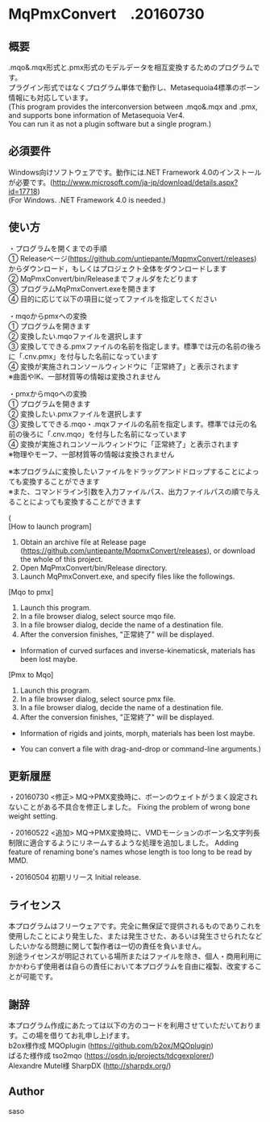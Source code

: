 MqPmxConvert　.20160730
====

## 概要
.mqo&.mqx形式と.pmx形式のモデルデータを相互変換するためのプログラムです。  
プラグイン形式ではなくプログラム単体で動作し、Metasequoia4標準のボーン情報にも対応しています。  
(This program provides the interconversion between .mqo&.mqx and .pmx, and supports bone information of Metasequoia Ver4.  
 You can run it as not a plugin software but a single program.)  

## 必須要件
Windows向けソフトウェアです。動作には.NET Framework 4.0のインストールが必要です。(http://www.microsoft.com/ja-jp/download/details.aspx?id=17718)  
(For Windows. .NET Framework 4.0 is needed.)    

## 使い方
・プログラムを開くまでの手順   
① Releaseページ(https://github.com/untiepante/MqpmxConvert/releases)からダウンロード，もしくはプロジェクト全体をダウンロードします   
② MqPmxConvert/bin/Releaseまでフォルダをたどります   
③ プログラムMqPmxConvert.exeを開きます   
④ 目的に応じて以下の項目に従ってファイルを指定してください   

・mqoからpmxへの変換  
① プログラムを開きます  
② 変換したい.mqoファイルを選択します  
③ 変換してできる.pmxファイルの名前を指定します。標準では元の名前の後ろに「.cnv.pmx」を付与した名前になっています   
④ 変換が実施されコンソールウィンドウに「正常終了」と表示されます  
※曲面やIK、一部材質等の情報は変換されません  
  
・pmxからmqoへの変換  
① プログラムを開きます  
② 変換したい.pmxファイルを選択します  
③ 変換してできる.mqo・.mqxファイルの名前を指定します。標準では元の名前の後ろに「.cnv.mqo」を付与した名前になっています  
④ 変換が実施されコンソールウィンドウに「正常終了」と表示されます  
※物理やモーフ、一部材質等の情報は変換されません  
  
※本プログラムに変換したいファイルをドラッグアンドドロップすることによっても変換することができます  
※また、コマンドライン引数を入力ファイルパス、出力ファイルパスの順で与えることによっても変換することができます  
  
(  
[How to launch program]
 1. Obtain an archive file at Release page (https://github.com/untiepante/MqpmxConvert/releases), or download the whole of this project.   
 2. Open MqPmxConvert/bin/Release directory.   
 3. Launch MqPmxConvert.exe, and specify files like the followings.   

[Mqo to pmx]
 1. Launch this program.  
 2. In a file browser dialog, select source mqo file.  
 3. In a file browser dialog, decide the name of a destination file.  
 4. After the conversion finishes, "正常終了" will be displayed.  
  * Information of curved surfaces and inverse-kinematicsk, materials has been lost maybe.  

[Pmx to Mqo]
 1. Launch this program.  
 2. In a file browser dialog, select source pmx file.  
 3. In a file browser dialog, decide the name of a destination file.  
 4. After the conversion finishes, "正常終了" will be displayed.
  * Information of rigids and joints, morph, materials has been lost maybe.

* You can convert a file with drag-and-drop or command-line arguments.)

## 更新履歴

・20160730
<修正>
MQ->PMX変換時に、ボーンのウェイトがうまく設定されないことがある不具合を修正しました。
Fixing the problem of wrong bone weight setting.

・20160522
<追加>
MQ->PMX変換時に、VMDモーションのボーン名文字列長制限に適合するようにリネームするような処理を追加しました。
Adding feature of renaming bone's names whose length is too long to be read by MMD.

・20160504
初期リリース
Initial release.

## ライセンス
本プログラムはフリーウェアです。完全に無保証で提供されるものでありこれを使用したことにより発生した、または発生させた、あるいは発生させられたなどしたいかなる問題に関して製作者は一切の責任を負いません。  
別途ライセンスが明記されている場所またはファイルを除き、個人・商用利用にかかわらず使用者は自らの責任において本プログラムを自由に複製、改変することが可能です。  

## 謝辞
本プログラム作成にあたっては以下の方のコードを利用させていただいております。この場を借りてお礼申し上げます。  
b2ox様作成 MQOplugin (https://github.com/b2ox/MQOplugin)  
ぱるた様作成 tso2mqo (https://osdn.jp/projects/tdcgexplorer/)  
Alexandre Mutel様 SharpDX (http://sharpdx.org/)  

## Author
saso
